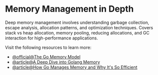 # Memory Management in Depth

Deep memory management involves understanding garbage collection, escape analysis, allocation patterns, and optimization techniques. Covers stack vs heap allocation, memory pooling, reducing allocations, and GC interaction for high-performance applications.

Visit the following resources to learn more:

- [@official@The Go Memory Model](https://go.dev/ref/mem)
- [@article@A Deep Dive into Golang Memory](https://mtardy.com/posts/memory-golang/)
- [@article@How Go Manages Memory and Why It's So Efficient](https://medium.com/@siddharthnarayan/how-go-manages-memory-and-why-its-so-efficient-68c13133ba1c)